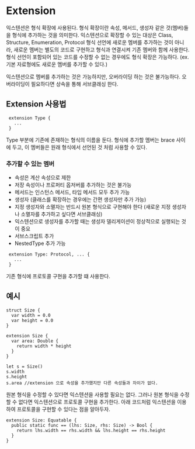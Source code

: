 # Extension

익스텐션은 형식 확장에 사용된다. 형식 확장이란 속성, 메서드, 생성자 같은 것(멤버)들을 형식에 추가하는 것을 의미한다.
익스텐션으로 확장할 수 있는 대상은 Class, Structure, Enumeration, Protocol
형식 선언에 새로운 멤버를 추가하는 것이 아니라, 새로운 멤버는 별도의 코드로 구현하고 형식과 연결시켜 기존 멤버와 함께 사용한다.
형식 선언이 포함되어 있는 코드를 수정할 수 없는 경우에도 형식 확장은 가능하다. (ex. 기본 자료형에도 새로운 멤버를 추가할 수 있다.)

익스텐션으로 멤버를 추가하는 것은 가능하지만, 오버라이딩 하는 것은 불가능하다.
오버라이딩이 필요하다면 상속을 통해 서브클래싱 한다.

## Extension 사용법
<pre><code> extension Type {
   ...
 }
</code></pre>

Type 부분에 기존에 존재하는 형식의 이름을 둔다.
형식에 추가할 멤버는 brace 사이에 두고, 이 멤버들은 원래 형식에서 선언된 것 처럼 사용할 수 있다.

### 추가할 수 있는 멤버
* 속성은 계산 속성으로 제한
* 저장 속성이나 프로퍼티 옵저버를 추가하는 것은 불가능
* 메서드는 인스턴스 메서드, 타입 메서드 모두 추가 가능
* 생성자 (클래스를 확장하는 경우에는 간편 생성자만 추가 가능)
* 지정 생성자와 소멸자는 반드시 원본 형식으로 구현해야 한다 (새로운 지정 생성자나 소멸자를 추가하고 싶다면 서브클래싱)
* 익스텐션으로 생성자를 추가할 때는 생성자 델리게이션이 정상적으로 실행되는 것이 중요
* 서브스크립트 추가 
* NestedType 추가 가능

<pre><code> extension Type: Protocol, ... {
   ...
 } </code></pre>

기존 형식에 프로토콜 구현을 추가할 떄 사용한다.


## 예시
<pre><code>struct Size {
  var width = 0.0
  var height = 0.0
}

extension Size {
  var area: Double {
    return width * height
  }
}

let s = Size()
s.width
s.height
s.area //extension 으로 속성을 추가했지만 다른 속성들과 차이가 없다. 
</code></pre>

원본 형식을 수정할 수 있다면 익스텐션을 사용할 필요는 없다.
그러나 원본 형식을 수정할 수 없다면 익스텐션으로 프로토콜 구현을 추가한다.
아래 코드처럼 익스텐션을 이용하여 프로토콜을 구현할 수 있다는 점을 알아두자.

<pre><code>extension Size: Equatable {
  public static func == (lhs: Size, rhs: Size) -> Bool {
    return lhs.width == rhs.width && lhs.height == rhs.height
  }
}</code></pre>
